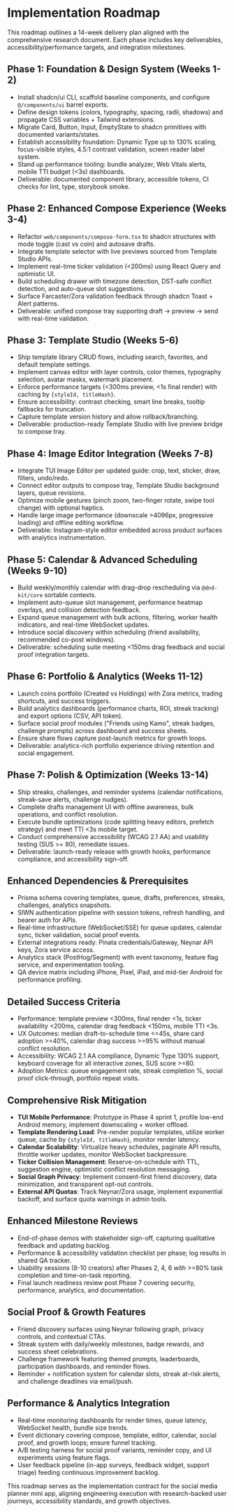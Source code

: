 ﻿# Implementation Roadmap

This roadmap outlines a 14-week delivery plan aligned with the comprehensive research document. Each phase includes key deliverables, accessibility/performance targets, and integration milestones.

## Phase 1: Foundation & Design System (Weeks 1-2)
- Install shadcn/ui CLI, scaffold baseline components, and configure `@/components/ui` barrel exports.
- Define design tokens (colors, typography, spacing, radii, shadows) and propagate CSS variables + Tailwind extensions.
- Migrate Card, Button, Input, EmptyState to shadcn primitives with documented variants/states.
- Establish accessibility foundation: Dynamic Type up to 130% scaling, focus-visible styles, 4.5:1 contrast validation, screen reader label system.
- Stand up performance tooling: bundle analyzer, Web Vitals alerts, mobile TTI budget (<3s) dashboards.
- Deliverable: documented component library, accessible tokens, CI checks for lint, type, storybook smoke.

## Phase 2: Enhanced Compose Experience (Weeks 3-4)
- Refactor `web/components/compose-form.tsx` to shadcn structures with mode toggle (cast vs coin) and autosave drafts.
- Integrate template selector with live previews sourced from Template Studio APIs.
- Implement real-time ticker validation (<200ms) using React Query and optimistic UI.
- Build scheduling drawer with timezone detection, DST-safe conflict detection, and auto-queue slot suggestions.
- Surface Farcaster/Zora validation feedback through shadcn Toast + Alert patterns.
- Deliverable: unified compose tray supporting draft -> preview -> send with real-time validation.

## Phase 3: Template Studio (Weeks 5-6)
- Ship template library CRUD flows, including search, favorites, and default template settings.
- Implement canvas editor with layer controls, color themes, typography selection, avatar masks, watermark placement.
- Enforce performance targets (<300ms preview, <1s final render) with caching by `{styleId, titleHash}`.
- Ensure accessibility: contrast checking, smart line breaks, tooltip fallbacks for truncation.
- Capture template version history and allow rollback/branching.
- Deliverable: production-ready Template Studio with live preview bridge to compose tray.

## Phase 4: Image Editor Integration (Weeks 7-8)
- Integrate TUI Image Editor per updated guide: crop, text, sticker, draw, filters, undo/redo.
- Connect editor outputs to compose tray, Template Studio background layers, queue revisions.
- Optimize mobile gestures (pinch zoom, two-finger rotate, swipe tool change) with optional haptics.
- Handle large image performance (downscale >4096px, progressive loading) and offline editing workflow.
- Deliverable: Instagram-style editor embedded across product surfaces with analytics instrumentation.

## Phase 5: Calendar & Advanced Scheduling (Weeks 9-10)
- Build weekly/monthly calendar with drag-drop rescheduling via `@dnd-kit/core` sortable contexts.
- Implement auto-queue slot management, performance heatmap overlays, and collision detection feedback.
- Expand queue management with bulk actions, filtering, worker health indicators, and real-time WebSocket updates.
- Introduce social discovery within scheduling (friend availability, recommended co-post windows).
- Deliverable: scheduling suite meeting <150ms drag feedback and social proof integration targets.

## Phase 6: Portfolio & Analytics (Weeks 11-12)
- Launch coins portfolio (Created vs Holdings) with Zora metrics, trading shortcuts, and success triggers.
- Build analytics dashboards (performance charts, ROI, streak tracking) and export options (CSV, API token).
- Surface social proof modules ("Friends using Kamo", streak badges, challenge prompts) across dashboard and success sheets.
- Ensure share flows capture post-launch metrics for growth loops.
- Deliverable: analytics-rich portfolio experience driving retention and social engagement.

## Phase 7: Polish & Optimization (Weeks 13-14)
- Ship streaks, challenges, and reminder systems (calendar notifications, streak-save alerts, challenge nudges).
- Complete drafts management UI with offline awareness, bulk operations, and conflict resolution.
- Execute bundle optimizations (code splitting heavy editors, prefetch strategy) and meet TTI <3s mobile target.
- Conduct comprehensive accessibility (WCAG 2.1 AA) and usability testing (SUS >= 80), remediate issues.
- Deliverable: launch-ready release with growth hooks, performance compliance, and accessibility sign-off.

## Enhanced Dependencies & Prerequisites
- Prisma schema covering templates, queue, drafts, preferences, streaks, challenges, analytics snapshots.
- SIWN authentication pipeline with session tokens, refresh handling, and bearer auth for APIs.
- Real-time infrastructure (WebSocket/SSE) for queue updates, calendar sync, ticker validation, social proof events.
- External integrations ready: Pinata credentials/Gateway, Neynar API keys, Zora service access.
- Analytics stack (PostHog/Segment) with event taxonomy, feature flag service, and experimentation tooling.
- QA device matrix including iPhone, Pixel, iPad, and mid-tier Android for performance profiling.

## Detailed Success Criteria
- Performance: template preview <300ms, final render <1s, ticker availability <200ms, calendar drag feedback <150ms, mobile TTI <3s.
- UX Outcomes: median draft-to-schedule time <=45s, share card adoption >=40%, calendar drag success >=95% without manual conflict resolution.
- Accessibility: WCAG 2.1 AA compliance, Dynamic Type 130% support, keyboard coverage for all interactive zones, SUS score >=80.
- Adoption Metrics: queue engagement rate, streak completion %, social proof click-through, portfolio repeat visits.

## Comprehensive Risk Mitigation
- **TUI Mobile Performance**: Prototype in Phase 4 sprint 1, profile low-end Android memory, implement downscaling + worker offload.
- **Template Rendering Load**: Pre-render popular templates, utilize worker queue, cache by `{styleId, titleHash}`, monitor render latency.
- **Calendar Scalability**: Virtualize heavy schedules, paginate API results, throttle worker updates, monitor WebSocket backpressure.
- **Ticker Collision Management**: Reserve-on-schedule with TTL, suggestion engine, optimistic conflict resolution messaging.
- **Social Graph Privacy**: Implement consent-first friend discovery, data minimization, and transparent opt-out controls.
- **External API Quotas**: Track Neynar/Zora usage, implement exponential backoff, and surface quota warnings in admin tools.

## Enhanced Milestone Reviews
- End-of-phase demos with stakeholder sign-off, capturing qualitative feedback and updating backlog.
- Performance & accessibility validation checklist per phase; log results in shared QA tracker.
- Usability sessions (8-10 creators) after Phases 2, 4, 6 with >=80% task completion and time-on-task reporting.
- Final launch readiness review post Phase 7 covering security, performance, analytics, and documentation.

## Social Proof & Growth Features
- Friend discovery surfaces using Neynar following graph, privacy controls, and contextual CTAs.
- Streak system with daily/weekly milestones, badge rewards, and success sheet celebrations.
- Challenge framework featuring themed prompts, leaderboards, participation dashboards, and reminder flows.
- Reminder + notification system for calendar slots, streak at-risk alerts, and challenge deadlines via email/push.

## Performance & Analytics Integration
- Real-time monitoring dashboards for render times, queue latency, WebSocket health, bundle size trends.
- Event dictionary covering compose, template, editor, calendar, social proof, and growth loops; ensure funnel tracking.
- A/B testing harness for social proof variants, reminder copy, and UI experiments using feature flags.
- User feedback pipeline (in-app surveys, feedback widget, support triage) feeding continuous improvement backlog.

This roadmap serves as the implementation contract for the social media planner mini app, aligning engineering execution with research-backed user journeys, accessibility standards, and growth objectives.




